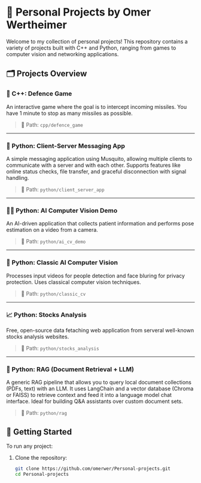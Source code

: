 # 🧠 Personal Projects by Omer Wertheimer

Welcome to my collection of personal projects! This repository contains a variety of projects built with C++ and Python, ranging from games to computer vision and networking applications.

## 🗂️ Projects Overview

### 🧨 C++: Defence Game
An interactive game where the goal is to intercept incoming missiles. You have 1 minute to stop as many missiles as possible.

> 📂 Path: `cpp/defence_game`

---

### 💬 Python: Client-Server Messaging App
A simple messaging application using Musquito, allowing multiple clients to communicate with a server and with each other. Supports features like online status checks, file transfer, and graceful disconnection with signal handling.

> 📂 Path: `python/client_server_app`

---

### 🧍‍♂️ Python: AI Computer Vision Demo
An AI-driven application that collects patient information and performs pose estimation on a video from a camera.

> 📂 Path: `python/ai_cv_demo`

---

### 🎥 Python: Classic AI Computer Vision
Processes input videos for people detection and face bluring for privacy protection. Uses classical computer vision techniques.

> 📂 Path: `python/classic_cv`

---

### 📈 Python: Stocks Analysis

Free, open-source data fetaching web application from serveral well-known stocks analysis websites. 

> 📂 Path: `python/stocks_analysis`

---

### 🐍 Python: RAG (Document Retrieval + LLM)

A generic RAG pipeline that allows you to query local document collections (PDFs, text) with an LLM. It uses LangChain and a vector database (Chroma or FAISS) to retrieve context and feed it into a language model chat interface. Ideal for building Q&A assistants over custom document sets.  

> 📂 Path: `python/rag`

## 🚀 Getting Started

To run any project:

1. Clone the repository:
   ```bash
   git clone https://github.com/omerwer/Personal-projects.git
   cd Personal-projects


